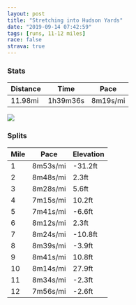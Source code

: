 ```yaml
---
layout: post
title: "Stretching into Hudson Yards"
date: "2019-09-14 07:42:59"
tags: [runs, 11-12 miles]
race: false
strava: true
---
```


### Stats

| Distance | Time | Pace |
|----------|------|------|
|11.98mi|1h39m36s|8m19s/mi|

<img src='https://maps.googleapis.com/maps/api/staticmap?maptype=roadmap&path=enc:gzrwFdbqbM`@uAeCmBu@iBr@wAf@cCpAoCAyAOm@sB}CLoAZ]Fs@v@gBPmBdBcD@y@`@cAJ_Ax@mADiB\eAu@u@A[v@}A|Ao@|BY~AaArDiFvB_BbB]tDKxHx@rEtA|@_@`EJjIfA~IhBxCP~LpD|QzEj@f@jG~B~@lAdBIhC|AnBnBbAfBf@dBLpBL|Gi@^Cr@DbEZnFCvAVhFIp@_@RAdA[rBAbBLf@Ex@Jv@]rHNdBTRB^T^?hCb@xAM`ARdAUdADh@K|@TfCSfAH|A~@\r@hA`@bAT`CQxAp@j@|@rCd@PH\]lAxA]OdATfBjBbCJzCLx@t@`AxAhD`@Hz@vA@fCJr@K~BlBd@Xl@n@^v@fA\|Az@|AZvBr@p@ZAXZFl@Mt@Nn@h@X~@k@b@CRbBLDBvAM`AfADTR`AnBVbAXDhAfBp@jFAtBt@fAh@?FVItBsB~AgBd@JbAW`Au@bAaBv@_@f@mAFwA]gA\Yx@UvB@vBPr@D`AG|@i@l@ErAcC|Ek@tBwAb@s@Qs@_Bu@_@kBoBeAn@LEq@l@Yl@q@LgBMeFoAa@NkEuAoAAG[q@UWe@BcDy@o@mAOiDgDaAfESpBW\cAYwA{A{Ax@{AGWP_Fu@c@HcG]Io@HmCLEBuBt@{IaAo@oGs@}@Dy@ReBi@oAaA{Be@yCU{CFoAa@u@DmBMqBa@uAJ_De@oNq@oGQs~@}H{@OqGqBiCKeDm@s@NmCQoB]cD_AkCA{Eo@y@Ro@fAsAz@uFTeAGyG{BgKcCgC}Aa@CiCmB}GiEpAmGn@iBHgAf@u@Hk@Ic@H@hCcECe@VsA^Mh@s@PyAK{@F]OBCe@Du@p@Y@g@hAoClAqFBXv@sBRMJRKeAFmA^w@PgAdA_@b@g@n@yCb@a@Lg@\Ht@vAlABzBrB~C~ArBpBjE`BXd@fA\j@|@|Ax@hDxCX?bBkD\oBlBsDv@GdBf@pBv@fAoAx@Qp@gCPSTqBh@a@t@cBl@kGZa@fAa@Re@BO}@gAp@CGI\i@XKAi@~Ai@^Ln@q@j@ILm@j@WP[rAMNXf@LRGXe@h@CfAT^jAx@Jh@U~AsCvAv@`@OSGp@y@L_B~@mBRyAhB_EGy@fAoBpAsD&key=AIzaSyC1MId7bFpkLXNAaYhBSTb8jLyiSqzbDtM&size=800x800&markers=color:yellow|label:S|40.73396,-73.98451&markers=color:green|label:F|40.73434999999997,-73.98510000000007'>

### Splits

| Mile | Pace | Elevation |
|------|------|-----------|
|1|8m53s/mi|-31.2ft|
|2|8m48s/mi|2.3ft|
|3|8m28s/mi|5.6ft|
|4|7m15s/mi|10.2ft|
|5|7m41s/mi|-6.6ft|
|6|8m12s/mi|2.3ft|
|7|8m24s/mi|-10.8ft|
|8|8m39s/mi|-3.9ft|
|9|8m41s/mi|10.8ft|
|10|8m14s/mi|27.9ft|
|11|8m34s/mi|-2.3ft|
|12|7m56s/mi|-2.6ft|

